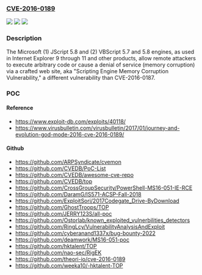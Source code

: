 ### [CVE-2016-0189](https://cve.mitre.org/cgi-bin/cvename.cgi?name=CVE-2016-0189)
![](https://img.shields.io/static/v1?label=Product&message=n%2Fa&color=blue)
![](https://img.shields.io/static/v1?label=Version&message=n%2Fa&color=blue)
![](https://img.shields.io/static/v1?label=Vulnerability&message=n%2Fa&color=brighgreen)

### Description

The Microsoft (1) JScript 5.8 and (2) VBScript 5.7 and 5.8 engines, as used in Internet Explorer 9 through 11 and other products, allow remote attackers to execute arbitrary code or cause a denial of service (memory corruption) via a crafted web site, aka "Scripting Engine Memory Corruption Vulnerability," a different vulnerability than CVE-2016-0187.

### POC

#### Reference
- https://www.exploit-db.com/exploits/40118/
- https://www.virusbulletin.com/virusbulletin/2017/01/journey-and-evolution-god-mode-2016-cve-2016-0189/

#### Github
- https://github.com/ARPSyndicate/cvemon
- https://github.com/CVEDB/PoC-List
- https://github.com/CVEDB/awesome-cve-repo
- https://github.com/CVEDB/top
- https://github.com/CrossGroupSecurity/PowerShell-MS16-051-IE-RCE
- https://github.com/DaramG/IS571-ACSP-Fall-2018
- https://github.com/ExploitSori/2017Codegate_Drive-ByDownload
- https://github.com/GhostTroops/TOP
- https://github.com/JERRY123S/all-poc
- https://github.com/Ostorlab/known_exploited_vulnerbilities_detectors
- https://github.com/RingLcy/VulnerabilityAnalysisAndExploit
- https://github.com/cyberanand1337x/bug-bounty-2022
- https://github.com/deamwork/MS16-051-poc
- https://github.com/hktalent/TOP
- https://github.com/nao-sec/RigEK
- https://github.com/theori-io/cve-2016-0189
- https://github.com/weeka10/-hktalent-TOP

